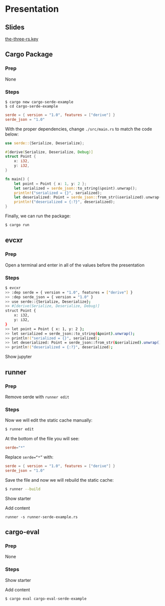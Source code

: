 
# Presentation

## Slides

[the-three-rs.key](./the-three-rs.key)

## Cargo Package

### Prep

None

### Steps

```
$ cargo new cargo-serde-example
$ cd cargo-serde-example
```

```toml
serde = { version = "1.0", features = ["derive"] }
serde_json = "1.0"
```

With the proper dependencies, change `./src/main.rs` to match the code below:
```rust
use serde::{Serialize, Deserialize};

#[derive(Serialize, Deserialize, Debug)]
struct Point {
	x: i32,
	y: i32,
}

fn main() {
	let point = Point { x: 1, y: 2 };
	let serialized = serde_json::to_string(&point).unwrap();
	println!("serialized = {}", serialized);
	let deserialized: Point = serde_json::from_str(&serialized).unwrap();
	println!("deserialized = {:?}", deserialized);
}
```

Finally, we can run the package:
```bash
$ cargo run
```

## evcxr

### Prep

Open a terminal and enter in all of the values before the presentation

### Steps

```bash
$ evcxr
>> :dep serde = { version = "1.0", features = ["derive"] }
>> :dep serde_json = { version = "1.0" }
>> use serde::{Serialize, Deserialize};
>> #[derive(Serialize, Deserialize, Debug)]
struct Point {
    x: i32,
    y: i32,
}
>> let point = Point { x: 1, y: 2 };
>> let serialized = serde_json::to_string(&point).unwrap();
>> println!("serialized = {}", serialized);
>> let deserialized: Point = serde_json::from_str(&serialized).unwrap();
>> println!("deserialized = {:?}", deserialized);
```

Show jupyter

## runner

### Prep

Remove serde with `runner edit`

### Steps

Now we will edit the static cache manually:
```bash
$ runner edit
```

At the bottom of the file you will see:
```toml
serde="*"
```

Replace `serde=“*”` with:
```toml
serde = { version = "1.0", features = ["derive"] }
serde_json = "1.0"
```

Save the file and now we will rebuild the static cache:
```bash
$ runner --build
```

Show starter

Add content

```
runner -s runner-serde-example.rs
```

## cargo-eval

### Prep

None

### Steps

Show starter

Add content

```bash
$ cargo eval cargo-eval-serde-example
```